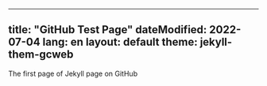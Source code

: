 
---
title: "GitHub Test Page"
dateModified: 2022-07-04
lang: en
layout: default
theme: jekyll-them-gcweb
---
<p> The first page of Jekyll page on GitHub</p>
